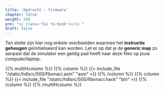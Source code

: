 ```yaml
---
title: 'Opdracht - firmware'
chapter: false
weight: 560
pre: "<i class='fas fa-book'></i> "
draft: false
---
```


Ten slotte zijn hier nog enkele voorbeelden waarmee het **instructie geheugen** geïnitialiseerd kan worden. Let er op dat je de **generic map** zo aanpast dat de simulator een geldig pad heeft naar deze files op jouw computer/laptop.

{{% multiHcolumn %}}
{{% column %}}
{{< include_file "/static/hdlsrc/500/fibonaci.asm" "asm" >}}
{{% /column %}}
{{% column %}}
{{< include_file "/static/hdlsrc/500/fibonaci.hack" "bin" >}}
{{% /column %}}
{{% /multiHcolumn %}}

